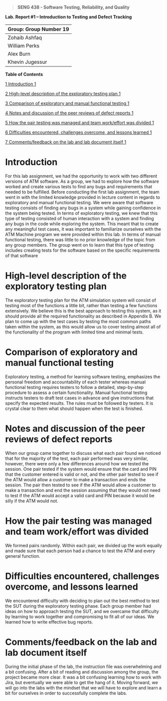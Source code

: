 >   **SENG 438 - Software Testing, Reliability, and Quality**

**Lab. Report \#1 – Introduction to Testing and Defect Tracking**

| Group: Group Number 19     |
|-----------------|
| Zohaib Ashfaq           |   
| William Perks           |   
| Alex Burn               |   
| Khevin Jugessur         |   


**Table of Contents**



[1 Introduction	1](#_Toc439194677)

[2 High-level description of the exploratory testing plan	1](#_Toc439194678)

[3 Comparison of exploratory and manual functional testing	1](#_Toc439194679)

[4 Notes and discussion of the peer reviews of defect reports	1](#_Toc439194680)

[5 How the pair testing was managed and team work/effort was
divided	1](#_Toc439194681)

[6 Difficulties encountered, challenges overcome, and lessons
learned	1](#_Toc439194682)

[7 Comments/feedback on the lab and lab document itself	1](#_Toc439194683)

# Introduction

For this lab assignment, we had the opportunity to work with two different versions of ATM software. As a group, we had to explore how the software worked and create various tests to find any bugs and requirements that needed to be fulfilled. Before conducting the first lab assignment, the team went in with the limited knowledge provided in lecture content in regards to exploratory and manual functional testing. We were aware that software testing consists of finding any bugs in a system while gaining confidence in the system being tested. In terms of exploratory testing, we knew that this type of testing consisted of human interaction with a system and finding any bugs in the code while exploring the system. This meant that to create any meaningful test cases, it was important to familiarize ourselves with the ATM Machine program we were provided within this lab. In terms of manual functional testing, there was little to no prior knowledge of the topic from any group members. The group went on to learn that this type of testing includes creating tests for the software based on the specific requirements of that software

# High-level description of the exploratory testing plan

The exploratory testing plan for the ATM simulation system will consist of testing most of the functions a little bit, rather than testing a few functions extensively. We believe this is the best approach to testing this system, as it should provide all the required functionality as described in Appendix B. We plan to come up with the test cases by testing the most common paths taken within the system, as this would allow us to cover testing almost all of the functionality of the program with limited time and minimal tests.

# Comparison of exploratory and manual functional testing

Exploratory testing, a method for learning software testing, emphasizes the personal freedom and accountability of each tester whereas manual functional testing requires testers to follow a detailed, step-by-step procedure to assess a certain functionality. Manual functional testing instructs testers to draft test cases in advance and give instructions that specify the expected results. The rules must be followed by testers. It is crystal clear to them what should happen when the test is finished.

# Notes and discussion of the peer reviews of defect reports

When our group came together to discuss what each pair found we noticed that for the majority of the test, each pair performed was very similar,  however, there were only a few differences around how we tested the session.  One pair tested if the system would ensure that the card and PIN that the customer entered is valid or not, and the other pair tested to see if the ATM would allow a customer to make a transaction and ends the session.  The pair then tested to see if the ATM would allow a customer to make a transaction and end the session assuming that they would not need to test if the ATM would accept a valid card and PIN because it would be silly if the ATM would not.

# How the pair testing was managed and team work/effort was divided 

We formed pairs randomly.  Within each pair, we divided up the work equally and made sure that each person had a chance to test the ATM and every general function.

# Difficulties encountered, challenges overcome, and lessons learned

We encountered difficulty with deciding to plan out the best method to test the SUT during the exploratory testing phase. Each group member had ideas on how to approach testing the SUT, and we overcame that difficulty by learning to work together and compromising to fit all of our ideas.  We learned how to write effective bug reports.

# Comments/feedback on the lab and lab document itself

During the initial phase of the lab, the instruction file was overwhelming and a bit confusing. After a bit of reading and discussion among the group, the project became more clear. It was a bit confusing learning how to work with Jira, but eventually we were able to get the hang of it. Moving forward, we will go into the labs with the mindset that we will have to explore and learn a bit for ourselves in order to successfully complete the labs.
